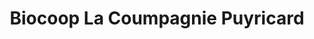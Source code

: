 ---
title: "Biocoop La Coumpagnie Puyricard"
url: /aix-en-provence/biocoop-la-coumpagnie-puyricard/
shop: Supermarkt
---